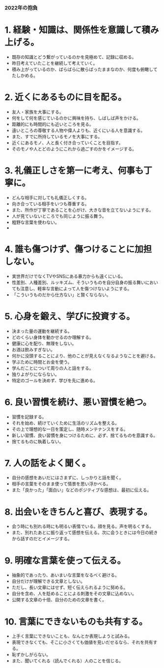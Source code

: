 ### 2022年の抱負

# 1. 経験・知識は、関係性を意識して積み上げる。
- 既存の知識とどう繋がっているのかを見極めて、記録に収める。
- 昨日考えていたことを継続して考えていく。
- 積み上がっているのか、ばらばらに散らばったままなのか、何度も俯瞰してたしかめる。

# 2. 近くにあるものに目を配る。
- 友人・家族を大事にする。
- 何をして何を感じているのかに興味を持ち、しばしば声をかける。
- 距離的にも時間的にも近いところを見る。
- 遠いところの尊敬する人物や偉人よりも、近くにいる人を意識する。
- また、すでに所持しているモノを大事にする。
- 近くにあるモノ、人と長く付き合っていくことを目指す。
- そのモノや人とどのようにこれから過ごすのかをイメージする。

# 3. 礼儀正しさを第一に考え、何事も丁寧に。
- どんな相手に対しても礼儀正しくする。
- 向き合っている相手をいつも尊重する。
- また、所作が丁寧であることを心がけ、大きな音を立てないようにする。
- 人が見ていないところでも同じように振る舞う。
- 粗野な言葉を使わない。
- 
# 4. 誰も傷つけず、傷つけることに加担しない。
- 実世界だけでなくTVやSNSにある暴力からも遠くにいる。
- 性差別、人種差別、ルッキズム、そういうものを自分自身の振る舞いにおいても注意し、軽率な言動によって人を傷つけないようにする。
- 「こういうものだから仕方ない」と賢くならない。

# 5. 心身を鍛え、学びに投資する。
- 決まった量の運動を継続する。
- どのくらい身体を動かせるのか理解する。
- 健康に心を配り、無理をしない。
- お酒は飲みすぎない。
- 何かに没頭することにより、他のことが見えなくなるようなことを避ける。
- 学ぶために時間とお金を使う。
- 学んだことについて周りの人と話をする。
- 独りよがりにならない。
- 特定のゴールを決めず、学びを先に進める。

# 6. 良い習慣を続け、悪い習慣を絶つ。
- 習慣を記録する。
- それを始め、続けていくために生活のリズムを整える。
- その上で理想的な一日を策定し、随時メンテナンスをする。
- 新しい習慣、良い習慣を身につけるために、必ず、捨てるものを意識する。
- 捨てるものに執着しない。

# 7. 人の話をよく聞く。
- 自分の感想をあいだにはさまずに、しっかりと話を聞く。
- 相手の言葉をそのまま使って情景を思い浮かべる。
- また「良かった」「面白い」などのポジティブな感想は、最初に伝える。

# 8. 出会いをきちんと喜び、表現する。
- 会う時にも別れる時にも明るい表情でいる。顔を見る。声を明るくする。
- また、別れたあとに振り返って感想を伝える。次に会うときには今日の続きから話すのだとイメージする。
 
# 9. 明確な言葉を使って伝える。
- 抽象的であったり、あいまいな言葉をなるべく避ける。
- 自分だけが理解できる文章としない。
- ただし、長い文章にはせず、短く伝えられるように努める。
- 自分を含め、人を貶めることによる刺激をその文章に込めない。
- 公開する文章の十倍、自分のための文章を書く。

# 10. 言葉にできないものも共有する。　
- 上手く言葉にできないことも、なんとか表現しようと試みる。
- 表現できなくても、そこに小さくても価値を見いだせるなら、それを共有する。
- 恥ずかしがらない。
- また、聞いてくれる（読んでくれる）人のことを信じる。
